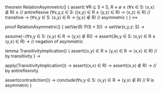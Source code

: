 theorem RelationAsymmetric() {
  assert(
    ∀R ⊆ S × S,
    R ≠ ∅ ∧
    (∀x ∈ S: ⟨x,x⟩ ∉ R) ∧ // antireflexive
    (∀x,y,z ∈ S: (⟨x,y⟩ ∈ R ∧ ⟨y,z⟩ ∈ R) → ⟨x,z⟩ ∈ R) // transitive
    →
    (∀x,y ∈ S: ⟨x,y⟩ ∈ R → ⟨y,x⟩ ∉ R) // asymmetric
  )
} ↔

proof RelationAsymmetric() {
  setVar(R: P(S × S)) →
  setVar(x,y,z: S) →
  
  assume(¬(∀x,y ∈ S: ⟨x,y⟩ ∈ R → ⟨y,x⟩ ∉ R)) →
  assert(∃x,y ∈ S: ⟨x,y⟩ ∈ R ∧ ⟨y,x⟩ ∈ R) → // negation of asymmetric
  
  lemma TransitivityImplication() {
    assert(⟨x,y⟩ ∈ R ∧ ⟨y,x⟩ ∈ R →
           ⟨x,x⟩ ∈ R) // by transitivity
  } →
  
  apply(TransitivityImplication()) →
  assert(⟨x,x⟩ ∈ R) →
  assert(⟨x,x⟩ ∉ R) → // by antireflexivity
  
  assert(contradiction()) →
  conclude(∀x,y ∈ S: ⟨x,y⟩ ∈ R → ⟨y,x⟩ ∉ R) // R is asymmetric
}